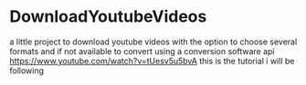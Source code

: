 # DownloadYoutubeVideos
a little project to download youtube videos with the option to choose several formats and if not available to convert using a conversion software api
https://www.youtube.com/watch?v=tUesv5u5bvA this is the tutorial i will be following
